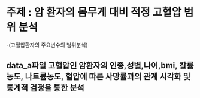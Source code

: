 # 주제 : 암 환자의 몸무게 대비 적정 고혈압 범위 분석
-(고혈압환자의 주요변수의 범위분석)

## data_a파일  고혈압인 암환자의 인종,성별,나이,bmi, 칼륨농도, 나트륨농도, 혈압에 따른 사망률과의 관계 시각화 및 통계적 검정을 통한 분석

